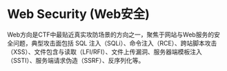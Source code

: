# Web Security (Web安全)

Web方向是CTF中最贴近真实攻防场景的方向之一，聚焦于网站与Web服务的安全问题，典型攻击面包括 SQL 注入（SQLi）、命令注入（RCE）、跨站脚本攻击（XSS）、文件包含与读取（LFI/RFI）、文件上传漏洞、服务器端模板注入（SSTI）、服务端请求伪造（SSRF）、反序列化等。


